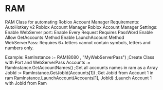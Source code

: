# RAM
RAM Class for automating Roblox Account Manager
Requirements:
AutoHotkey v2
Roblox Account Manager
Roblox Account Manager Settings:
Enable WebServer port:<port of your choice> 
Enable Every Request Requires PassWord
Enable Allow GetAccounts Method
Enable LaunchAccount Method
WebServerPass:<pass of your choice> Requires 6+ letters cannot contain symbols, letters and numbers only.


Example: 
RamInstance := RAM(8080 , "MyWebServerPass") ;Create Class with Port and WebServerPass
Accounts := RamInstance.GetAccountNames() ;Get all accounts names in ram as a Array
JobId := RamInstance.GetJobId(Accounts[1]) ;Get Jobid from Account 1 in ram
RamInstance.LaunchAccount(Accounts[1], JobId) ;Launch Account 1 with JobId from Ram
